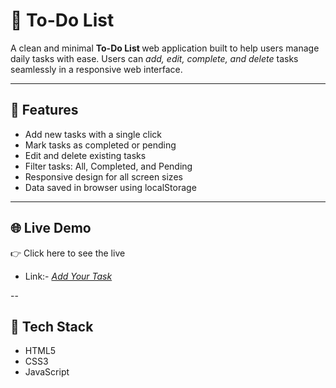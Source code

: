 # 📝 To-Do List

A clean and minimal <b>To-Do List </b> web application built to help users manage daily tasks with ease. Users can *add, edit, complete, and delete* tasks seamlessly in a responsive web interface.

---

## 🚀 Features

- Add new tasks with a single click
- Mark tasks as completed or pending
- Edit and delete existing tasks
- Filter tasks: All, Completed, and Pending
- Responsive design for all screen sizes
- Data saved in browser using localStorage

---

## 🌐 Live Demo

👉 Click here to see the live
- Link:- *[Add Your Task](https://amdurgesh.github.io/Todo-list/)*

--

## 📂 Tech Stack

- HTML5
- CSS3
- JavaScript